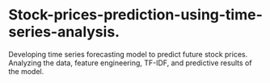 # Stock-prices-prediction-using-time-series-analysis.
Developing time series forecasting model to predict future stock prices. Analyzing the data, feature engineering, TF-IDF, and predictive results of the model.
